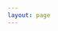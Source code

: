 ```yaml
---
layout: page
---
```

<script setup>
import {
  VPTeamPage,
  VPTeamPageTitle,
  VPTeamMembers,
  VPTeamPageSection
} from 'vitepress/theme'

const hqLeaders = [
  { avatar: '/about/hq/avatar.png', name: '老大(玳)', title: '社长' },
];

</script>

<VPTeamPage>
  <VPTeamPageTitle>
    <template #title>2009HQ</template>
    <template #lead>2009.6-2010.6</template>
  </VPTeamPageTitle>

  <VPTeamPageSection>
    <template #title>社长团</template>
    <template #members>
      <VPTeamMembers size="small" :members="hqLeaders" />
    </template>
  </VPTeamPageSection>
</VPTeamPage>
